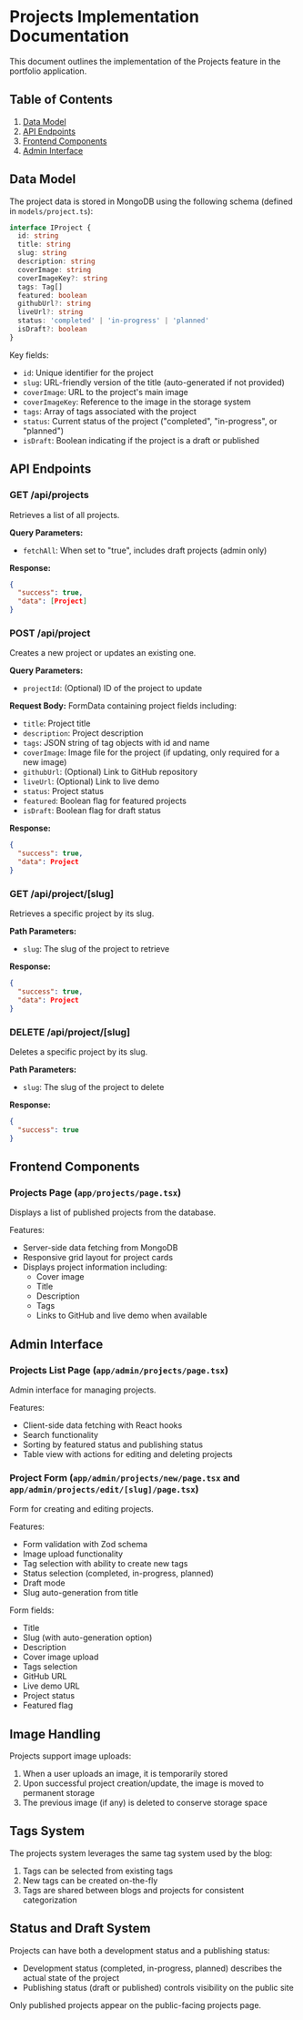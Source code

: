 # Projects Implementation Documentation

This document outlines the implementation of the Projects feature in the portfolio application.

## Table of Contents

1. [Data Model](#data-model)
2. [API Endpoints](#api-endpoints)
3. [Frontend Components](#frontend-components)
4. [Admin Interface](#admin-interface)

## Data Model

The project data is stored in MongoDB using the following schema (defined in `models/project.ts`):

```typescript
interface IProject {
  id: string
  title: string
  slug: string
  description: string
  coverImage: string
  coverImageKey?: string
  tags: Tag[]
  featured: boolean
  githubUrl?: string
  liveUrl?: string
  status: 'completed' | 'in-progress' | 'planned'
  isDraft?: boolean
}
```

Key fields:

- `id`: Unique identifier for the project
- `slug`: URL-friendly version of the title (auto-generated if not provided)
- `coverImage`: URL to the project's main image
- `coverImageKey`: Reference to the image in the storage system
- `tags`: Array of tags associated with the project
- `status`: Current status of the project ("completed", "in-progress", or "planned")
- `isDraft`: Boolean indicating if the project is a draft or published

## API Endpoints

### GET /api/projects

Retrieves a list of all projects.

**Query Parameters:**

- `fetchAll`: When set to "true", includes draft projects (admin only)

**Response:**

```json
{
  "success": true,
  "data": [Project]
}
```

### POST /api/project

Creates a new project or updates an existing one.

**Query Parameters:**

- `projectId`: (Optional) ID of the project to update

**Request Body:**
FormData containing project fields including:

- `title`: Project title
- `description`: Project description
- `tags`: JSON string of tag objects with id and name
- `coverImage`: Image file for the project (if updating, only required for a new image)
- `githubUrl`: (Optional) Link to GitHub repository
- `liveUrl`: (Optional) Link to live demo
- `status`: Project status
- `featured`: Boolean flag for featured projects
- `isDraft`: Boolean flag for draft status

**Response:**

```json
{
  "success": true,
  "data": Project
}
```

### GET /api/project/[slug]

Retrieves a specific project by its slug.

**Path Parameters:**

- `slug`: The slug of the project to retrieve

**Response:**

```json
{
  "success": true,
  "data": Project
}
```

### DELETE /api/project/[slug]

Deletes a specific project by its slug.

**Path Parameters:**

- `slug`: The slug of the project to delete

**Response:**

```json
{
  "success": true
}
```

## Frontend Components

### Projects Page (`app/projects/page.tsx`)

Displays a list of published projects from the database.

Features:

- Server-side data fetching from MongoDB
- Responsive grid layout for project cards
- Displays project information including:
  - Cover image
  - Title
  - Description
  - Tags
  - Links to GitHub and live demo when available

## Admin Interface

### Projects List Page (`app/admin/projects/page.tsx`)

Admin interface for managing projects.

Features:

- Client-side data fetching with React hooks
- Search functionality
- Sorting by featured status and publishing status
- Table view with actions for editing and deleting projects

### Project Form (`app/admin/projects/new/page.tsx` and `app/admin/projects/edit/[slug]/page.tsx`)

Form for creating and editing projects.

Features:

- Form validation with Zod schema
- Image upload functionality
- Tag selection with ability to create new tags
- Status selection (completed, in-progress, planned)
- Draft mode
- Slug auto-generation from title

Form fields:

- Title
- Slug (with auto-generation option)
- Description
- Cover image upload
- Tags selection
- GitHub URL
- Live demo URL
- Project status
- Featured flag

## Image Handling

Projects support image uploads:

1. When a user uploads an image, it is temporarily stored
2. Upon successful project creation/update, the image is moved to permanent storage
3. The previous image (if any) is deleted to conserve storage space

## Tags System

The projects system leverages the same tag system used by the blog:

1. Tags can be selected from existing tags
2. New tags can be created on-the-fly
3. Tags are shared between blogs and projects for consistent categorization

## Status and Draft System

Projects can have both a development status and a publishing status:

- Development status (completed, in-progress, planned) describes the actual state of the project
- Publishing status (draft or published) controls visibility on the public site

Only published projects appear on the public-facing projects page.
